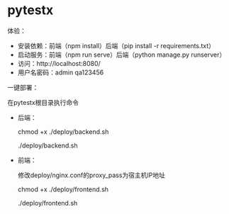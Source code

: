 # pytestx

体验：
- 安装依赖：前端（npm install）后端（pip install -r requirements.txt）
- 启动服务：前端（npm run serve）后端（python manage.py runserver）
- 访问：http://localhost:8080/ 
- 用户名密码：admin qa123456

一键部署：

在pytestx根目录执行命令

- 后端：
  
    chmod +x ./deploy/backend.sh
    
    ./deploy/backend.sh

- 前端： 
  
    修改deploy/nginx.conf的proxy_pass为宿主机IP地址
  
    chmod +x ./deploy/frontend.sh

    ./deploy/frontend.sh
